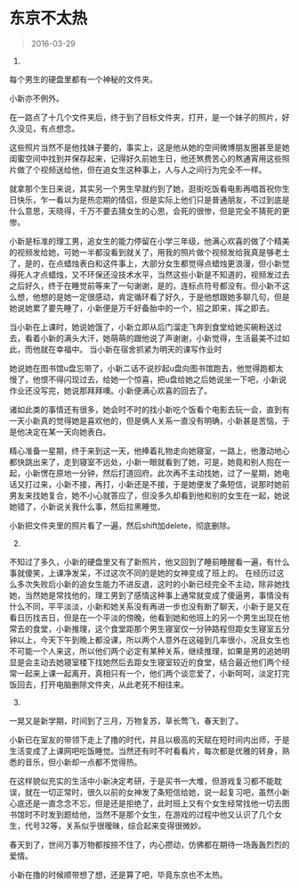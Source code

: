 # 东京不太热

> 2016-03-29

1.

每个男生的硬盘里都有一个神秘的文件夹。

小新亦不例外。

在一路点了十几个文件夹后，终于到了目标文件夹，打开，是一个妹子的照片，好久没见，有点想念。

这些照片当然不是他找妹子要的，事实上，这是他从她的空间微博朋友圈甚至是她闺蜜空间中找到并保存起来，记得好久前她生日，他还煞费苦心的熬通宵用这些照片做了个视频送给他，但在追女生这种事上，人与人之间行为完全不一样。

就拿那个生日来说，其实另一个男生早就约到了她，逛街吃饭看电影再唱首祝你生日快乐，乍一看以为是热恋期的情侣，但是实际上他们只是普通朋友，不过到底是什么意思，天晓得，千万不要去猜女生的心思，会死的很惨，但是完全不猜死的更惨。

小新是标准的理工男，追女生的能力停留在小学三年级，他满心欢喜的做了个精美的视频发给她，可她一半都没看到就关了，用我的照片做个视频发给我真是够老土了，是的，在点蜡烛表白和这件事上，大部分女生都觉得点蜡烛更浪漫，但小新觉得死人才点蜡烛，又不环保还没技术水平，当然这些小新是不知道的，视频发过去之后好久，终于在睡觉前等来了一句谢谢，是的，连标点符号都没有。但小新不这么想，他想的是她一定很感动，肯定循环看了好久，于是他想跟她多聊几句，但是她说她累了要先睡了，小新便是万千好备胎中的一个，招之即来，挥之即去。

当小新在上课时，她说她饿了，小新立即从后门溜走飞奔到食堂给她买碗粉送过去，看着小新的满头大汗，她萌萌的跟他说了声谢谢，小新觉得，生活最美不过如此，而他就在幸福中。 当小新在宿舍抓紧为明天的课写作业时

她说她在图书馆u盘忘带了，小新二话不说抄起u盘向图书馆跑去，他觉得跑都太慢了，他恨不得闪现过去，给她一个惊喜，把u盘给她之后她说坐一下吧，小新说作业还没写完，她说那拜拜噢。小新便满心欢喜的回去了。

诸如此类的事情还有很多，她会时不时的找小新吃个饭看个电影去玩一会，直到有一天小新真的觉得她是喜欢他的，但是俩人关系一直没有明确，小新甚是苦恼，于是他决定在某一天向她表白。

精心准备一星期，终于来到这一天，他捧着礼物走向她寝室，一路上，他激动地心都快跳出来了，走到寝室不远处，小新一眼就看到了她，可是，她竟和别人抱在一起，小新愣在原地一分钟，然后打道回府。此次再不主动找她，过了一星期，她电话又打过来，小新不接，再打，小新还是不接，于是她便发了条短信，说那时她前男友来找她复合，她不小心就答应了，但没多久却看到他和别的女生在一起，她说她错了，小新说关我什么事，然后拉黑睡觉。

小新把文件夹里的照片看了一遍，然后shift加delete，彻底删除。

2.

不知过了多久，小新的硬盘里又有了新照片，他又回到了睡前睡醒看一遍，有什么事就傻笑，上课净发呆，不过这次不同的是她的女神变成了班上的。 在经历过这么多次失败后小新的追女生能力不进反退，这时的小新已经完全不主动，除非她找她，当然她是常找他的，理工男到了感情这种事上通常就变成了傻逼男，事情没有什么不同，平平淡淡，小新和她关系没有再进一步也没有断了聊天，小新于是又在看日历找吉日，但是在一个平淡的傍晚，他看到她和他班上的另一个男生出现在他常去的食堂，小新推理，这个食堂距那个男生寝室仅一分钟路程但距女生寝室五分钟以上，今天下午到晚上都没课，所以两个人意外在这碰到几率很小，况且女生也不可能一个人来这，所以他们两个必定有某种关系，继续推理，如果是男的追她明显是会主动去她寝室楼下找她然后去距女生寝室较近的食堂，结合最近他们两个经常一起来上课一起离开，真相只有一个，他们两个谈恋爱了，小新呵呵，淡定打完饭回去，打开电脑删除文件夹，从此老死不相往来。

3.

一晃又是新学期，时间到了三月，万物复苏，草长莺飞，春天到了。

小新已在室友的带领下走上了撸的时代，并且以极高的天赋在短时间内出师，于是生活变成了上课网吧吃饭睡觉。当然还有时不时看看片，每次都是优雅的转身，熟悉的音乐，但小新却一点都不觉得热。

在这样貌似充实的生活中小新决定考研，于是买书一大堆，但游戏复习都不能耽误，就在一切正常时，很久以前的女神发了条短信给她，说一起复习吧，虽然小新心底还是一直念念不忘，但是还是拒绝了，此时班上又有个女生经常找他一切去图书馆时不时发到题给他，当然不是那个女生，在游戏的过程中他又认识了几个女生，代号32等，关系似乎很暧昧，综合起来变得很微妙。

春天到了，世间万事万物都按捺不住了，内心攒动，仿佛都在期待一场轰轰烈烈的爱情。

小新在撸的时候顺带想了想，还是算了吧，毕竟东京也不太热。
